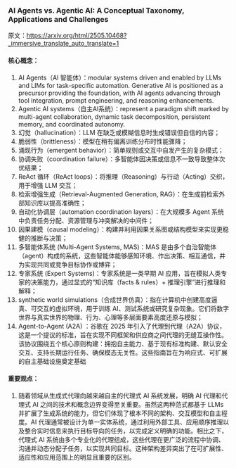 ### AI Agents vs. Agentic AI: A Conceptual Taxonomy, Applications and Challenges
原文：https://arxiv.org/html/2505.10468?_immersive_translate_auto_translate=1

#### 核心概念：
1. AI Agents（AI 智能体）：modular systems driven and enabled by LLMs and LIMs for task-specific automation. Generative AI is positioned as a precursor providing the foundation, with AI agents advancing through tool integration, prompt engineering, and reasoning enhancements.
2. Agentic AI systems（自主AI系统）：represent a paradigm shift marked by multi-agent collaboration, dynamic task decomposition, persistent memory, and coordinated autonomy.
3. 幻觉（hallucination）：LLM 在缺乏或模糊信息时生成错误但自信的内容；
4. 脆弱性（brittleness）：模型在稍有偏离训练分布时性能骤降；
5. 涌现行为（emergent behavior）：简单规则或交互中自发产生的复杂模式；
6. 协调失败（coordination failure）：多智能体因决策或信息不一致导致整体次优结果；
7. ReAct 循环（ReAct loops）：将推理（Reasoning）与行动（Acting）交织，用于增强 LLM 交互；
8. 检索增强生成（Retrieval-Augmented Generation, RAG）：在生成前检索外部知识库以提高准确性；
9. 自动化协调层（automation coordination layers）：在大规模多 Agent 系统中负责任务分配、资源管理与冲突解决的中间件；
10. 因果建模（causal modeling）：构建并利用因果关系图或结构模型来实现更稳健的推断与决策；
11. 多智能体系统 (Multi-Agent Systems, MAS)：MAS 是由多个自治智能体（agent）构成的系统，这些智能体能够感知环境、作出决策、相互通信，并为实现共同或竞争目标协作或博弈；
12. 专家系统 (Expert Systems)：专家系统是一类早期 AI 应用，旨在模拟人类专家的决策能力，通过显式的“知识库（facts & rules）+ 推理引擎”进行推理和解释；
13. synthetic world simulations（合成世界仿真）：指在计算机中创建高度逼真、可交互的虚拟环境，用于训练 AI、测试系统或研究复杂现象。它们将数字世界与真实世界的物理、行为、心理等多层面要素高度还原与模拟；
14. Agent-to-Agent (A2A) ：谷歌在 2025 年引入了代理到代理（A2A）协议，这是一个提议的标准，旨在实现不同框架和供应商之间代理的无缝互操作性。该协议围绕五个核心原则构建：拥抱自主能力、基于现有标准构建、默认安全交互、支持长期运行任务、确保模态无关性。这些指南旨在为响应式、可扩展的自主基础设施奠定基础

#### 重要观点：
1. 随着领域从生成式代理向越来越自主的代理式 AI 系统发展，明确 AI 代理和代理式 AI 之间的技术和概念边界变得至关重要。虽然这两种范式都基于 LLMs 并扩展了生成系统的能力，但它们体现了根本不同的架构、交互模型和自主程度。AI 代理通常被设计为单一实体系统，通过利用外部工具、应用顺序推理以及整合实时信息来执行目标导向的任务，以完成定义明确的功能。相比之下，代理式 AI 系统由多个专业化的代理组成，这些代理在更广泛的流程中协调、沟通并动态分配子任务，以实现共同目标。这种架构差异突出了在可扩展性、适应性和应用范围上的明显且重要的区别。
